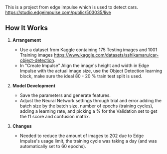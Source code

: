 This is a project from edge impulse which is used to detect cars.
https://studio.edgeimpulse.com/public/503035/live

## How It Works  

1. **Arrangement**  
   - Use a dataset from Kaggle containing 175 Testing images and 1001 Training images https://www.kaggle.com/datasets/sshikamaru/car-object-detection.
   - In "Create Impulse" Align the image's height and width in Edge Impulse with the actual image size, use the Object Detection learning block, make sure the ideal 
     80 - 20 % train test split is used.

2. **Model Development**  
   - Save the parameters and generate features.
   - Adjust the Neural Network settings through trial and error adding the batch size by the batch size, number of epochs (training cycles), adding a learning rate, 
     and picking a % for the Validation set to get the f1 score and confusion matrix.

3. **Changes**
   - Needed to reduce the amount of images to 202 due to Edge Impulse's usage limit, the training cycle was taking a day (and was automatically set to 60 epochs).
